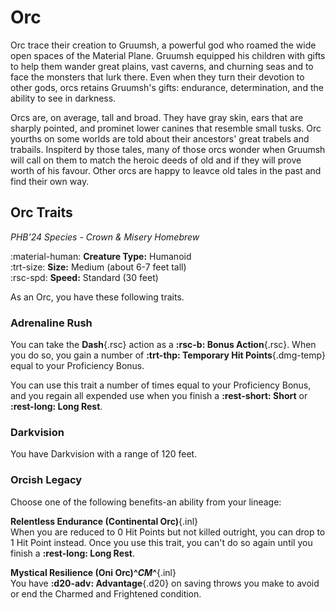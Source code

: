 # Orc

Orc trace their creation to Gruumsh, a powerful god who roamed the wide open spaces of the Material Plane. Gruumsh equipped his children with gifts to help them wander great plains, vast caverns, and churning seas and to face the monsters that lurk there. Even when they turn their devotion to other gods, orcs retains Gruumsh's gifts: endurance, determination, and the ability to see in darkness.

Orcs are, on average, tall and broad. They have gray skin, ears that are sharply pointed, and prominet lower canines that resemble small tusks. Orc yourths on some worlds are told about their ancestors' great trabels and trabails. Inspiterd by those tales, many of those orcs wonder when Gruumsh will call on them to match the heroic deeds of old and if they will prove worth of his favour. Other orcs are happy to leavce old tales in the past and find their own way.

## Orc Traits

*PHB'24 Species - Crown & Misery Homebrew*

:material-human: **Creature Type:** Humanoid  
:trt-size: **Size:** Medium (about 6-7 feet tall)  
:rsc-spd: **Speed:** Standard (30 feet)

As an Orc, you have these following traits. 

### Adrenaline Rush

You can take the **Dash**{.rsc} action as a  **:rsc-b: Bonus Action**{.rsc}. When you do so, you gain a number of **:trt-thp: Temporary Hit Points**{.dmg-temp} equal to your Proficiency Bonus.

You can use this trait a number of times equal to your Proficiency Bonus, and you regain all expended use when you finish a **:rest-short: Short** or **:rest-long: Long Rest**.

### Darkvision

You have Darkvision with a range of 120 feet.

### Orcish Legacy

Choose one of the following benefits-an ability from your lineage:

**Relentless Endurance (Continental Orc)**{.inl}  
When you are reduced to 0 Hit Points but not killed outright, you can drop to 1 Hit Point instead. Once you use this trait, you can't do so again until you finish a **:rest-long: Long Rest**.

**Mystical Resilience (Oni Orc)^*CM*^**{.inl}  
You have **:d20-adv: Advantage**{.d20} on saving throws you make to avoid or end the Charmed and Frightened condition.
